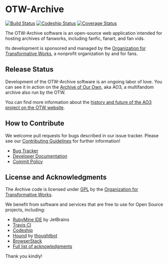OTW-Archive 
==========
[![Build Status](https://img.shields.io/travis/otwcode/otwarchive/master.svg?label=travis-ci)](https://travis-ci.org/otwcode/otwarchive) [![Codeship Status](https://img.shields.io/codeship/1f7468f0-7e15-0131-c059-7a8d26daf885/master.svg?label=codeship)](https://www.codeship.io/projects/14476) [![Coverage Status](https://img.shields.io/coveralls/otwcode/otwarchive/master.svg)](https://coveralls.io/github/otwcode/otwarchive?branch=master)

The OTW-Archive software is an open-source web application intended for hosting archives of fanworks, including fanfic, fanart, and fan vids. 

Its development is sponsored and managed by the [Organization for Transformative Works](http://transformativeworks.org), a nonprofit organization by and for fans.

Release Status
---------
Development of the OTW-Archive software is an ongoing labor of love. You can see it in action on the [Archive of Our Own](http://archiveofourown.org), aka AO3, a multifandom archive also run by the OTW.

You can find more information about the [history and future of the AO3 project on the OTW website](http://transformativeworks.org/projects/archive).

How to Contribute
----------
We welcome pull requests for bugs described in our issue tracker. Please see our [Contributing Guidelines](https://github.com/otwcode/otwarchive/blob/master/CONTRIBUTING.md) for further information!

* [Bug Tracker](https://otwarchive.atlassian.net/projects/AO3/issues)
* [Developer Documentation](https://github.com/otwcode/otwarchive/wiki)
* [Commit Policy](https://github.com/otwcode/otwarchive/wiki/Commit-policy)

License and Acknowledgments
----------
The Archive code is licensed under [GPL](http://www.gnu.org/licenses/gpl-2.0.html) by the [Organization for Transformative Works](http://transformativeworks.org).

We benefit from software and services that are free to use for Open Source projects, including:

* [RubyMine IDE](https://www.jetbrains.com/ruby/) by JetBrains
* [Travis CI](https://travis-ci.org/)
* [Codeship](http://codeship.com/)
* [Hound](https://houndci.com/) by [thoughtbot](https://thoughtbot.com/)
* [BrowserStack](https://www.browserstack.com)
* [Full list of acknowledgments](ACKNOWLEGMENTS.md)

Thank you kindly!
